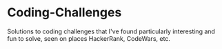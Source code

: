 # Coding-Challenges
Solutions to coding challenges that I've found particularly interesting and fun to solve, seen on places HackerRank, CodeWars, etc.
